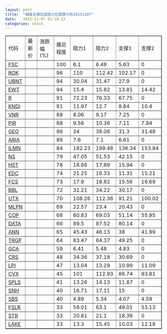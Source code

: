 ```yaml
---
layout: post
title:  "触碰支撑位或阻力位股票分析20151107"
date:   2015-11-07 01:18:22
categories: stock
---
```

<script type="text/javascript">
var stockList = []
stockList.push('gb_fsc');
stockList.push('gb_rok');
stockList.push('gb_ubnt');
stockList.push('gb_ewt');
stockList.push('gb_r');
stockList.push('gb_kndi');
stockList.push('gb_vnr');
stockList.push('gb_pir');
stockList.push('gb_geo');
stockList.push('gb_aria');
stockList.push('gb_ilmn');
stockList.push('gb_ns');
stockList.push('gb_hst');
stockList.push('gb_edc');
stockList.push('gb_fcs');
stockList.push('gb_bbl');
stockList.push('gb_utx');
stockList.push('gb_mlpn');
stockList.push('gb_cop');
stockList.push('gb_data');
stockList.push('gb_ann');
stockList.push('gb_trgp');
stockList.push('gb_gca');
stockList.push('gb_crs');
stockList.push('gb_lpi');
stockList.push('gb_cvx');
stockList.push('gb_spls');
stockList.push('gb_snh');
stockList.push('gb_sbs');
stockList.push('gb_fslr');
stockList.push('gb_str');
stockList.push('gb_lake');
</script>
<table border="1">
 <tr>
 <td>代码</td>
 <td>最新价</td>
 <td>涨跌幅(%)</td>
 <td>接近程度</td>
 <td>阻力1</td>
 <td>阻力2</td>
 <td>支撑1</td>
 <td>支撑2</td>
</tr>
  <tr id="fsc" class="red">
  <td><a href="http://stock.finance.sina.com.cn/usstock/quotes/FSC.html" target="_blank">FSC</a></td><td></td><td></td><td>100</td><td>6.1</td><td>6.48</td><td>5.63</td><td>0</td></tr>
  <tr id="rok" class="red">
  <td><a href="http://stock.finance.sina.com.cn/usstock/quotes/ROK.html" target="_blank">ROK</a></td><td></td><td></td><td>96</td><td>110</td><td>112.42</td><td>102.17</td><td>0</td></tr>
  <tr id="ubnt" class="red">
  <td><a href="http://stock.finance.sina.com.cn/usstock/quotes/UBNT.html" target="_blank">UBNT</a></td><td></td><td></td><td>94</td><td>30.04</td><td>31.47</td><td>27.9</td><td>0</td></tr>
  <tr id="ewt" class="green">
  <td><a href="http://stock.finance.sina.com.cn/usstock/quotes/EWT.html" target="_blank">EWT</a></td><td></td><td></td><td>94</td><td>15.4</td><td>15.82</td><td>13.81</td><td>14.42</td></tr>
  <tr id="r" class="red">
  <td><a href="http://stock.finance.sina.com.cn/usstock/quotes/R.html" target="_blank">R</a></td><td></td><td></td><td>91</td><td>72.23</td><td>76.33</td><td>67.75</td><td>0</td></tr>
  <tr id="kndi" class="green">
  <td><a href="http://stock.finance.sina.com.cn/usstock/quotes/KNDI.html" target="_blank">KNDI</a></td><td></td><td></td><td>91</td><td>11.97</td><td>12.7</td><td>8.84</td><td>10.4</td></tr>
  <tr id="vnr" class="red">
  <td><a href="http://stock.finance.sina.com.cn/usstock/quotes/VNR.html" target="_blank">VNR</a></td><td></td><td></td><td>88</td><td>8.06</td><td>9.17</td><td>7.25</td><td>0</td></tr>
  <tr id="pir" class="green">
  <td><a href="http://stock.finance.sina.com.cn/usstock/quotes/PIR.html" target="_blank">PIR</a></td><td></td><td></td><td>88</td><td>9.58</td><td>10.36</td><td>7.11</td><td>7.84</td></tr>
  <tr id="geo" class="red">
  <td><a href="http://stock.finance.sina.com.cn/usstock/quotes/GEO.html" target="_blank">GEO</a></td><td></td><td></td><td>86</td><td>34</td><td>38.06</td><td>31.3</td><td>31.48</td></tr>
  <tr id="aria" class="red">
  <td><a href="http://stock.finance.sina.com.cn/usstock/quotes/ARIA.html" target="_blank">ARIA</a></td><td></td><td></td><td>86</td><td>7.6</td><td>7.1</td><td>6.61</td><td>0</td></tr>
  <tr id="ilmn" class="green">
  <td><a href="http://stock.finance.sina.com.cn/usstock/quotes/ILMN.html" target="_blank">ILMN</a></td><td></td><td></td><td>84</td><td>182.23</td><td>199.48</td><td>136.34</td><td>153.84</td></tr>
  <tr id="ns" class="red">
  <td><a href="http://stock.finance.sina.com.cn/usstock/quotes/NS.html" target="_blank">NS</a></td><td></td><td></td><td>79</td><td>47.05</td><td>51.53</td><td>42.15</td><td>0</td></tr>
  <tr id="hst" class="red">
  <td><a href="http://stock.finance.sina.com.cn/usstock/quotes/HST.html" target="_blank">HST</a></td><td></td><td></td><td>78</td><td>18.66</td><td>17.89</td><td>15.94</td><td>0</td></tr>
  <tr id="edc" class="green">
  <td><a href="http://stock.finance.sina.com.cn/usstock/quotes/EDC.html" target="_blank">EDC</a></td><td></td><td></td><td>74</td><td>21.25</td><td>16.33</td><td>11.31</td><td>15.21</td></tr>
  <tr id="fcs" class="red">
  <td><a href="http://stock.finance.sina.com.cn/usstock/quotes/FCS.html" target="_blank">FCS</a></td><td></td><td></td><td>73</td><td>17.9</td><td>18.82</td><td>15.56</td><td>16.69</td></tr>
  <tr id="bbl" class="red">
  <td><a href="http://stock.finance.sina.com.cn/usstock/quotes/BBL.html" target="_blank">BBL</a></td><td></td><td></td><td>72</td><td>32.21</td><td>34.22</td><td>30.17</td><td>0</td></tr>
  <tr id="utx" class="green">
  <td><a href="http://stock.finance.sina.com.cn/usstock/quotes/UTX.html" target="_blank">UTX</a></td><td></td><td></td><td>70</td><td>108.26</td><td>112.36</td><td>91.21</td><td>100.02</td></tr>
  <tr id="mlpn" class="red">
  <td><a href="http://stock.finance.sina.com.cn/usstock/quotes/MLPN.html" target="_blank">MLPN</a></td><td></td><td></td><td>69</td><td>22.57</td><td>23.4</td><td>20.43</td><td>0</td></tr>
  <tr id="cop" class="green">
  <td><a href="http://stock.finance.sina.com.cn/usstock/quotes/COP.html" target="_blank">COP</a></td><td></td><td></td><td>68</td><td>60.83</td><td>69.03</td><td>51.14</td><td>55.95</td></tr>
  <tr id="data" class="red">
  <td><a href="http://stock.finance.sina.com.cn/usstock/quotes/DATA.html" target="_blank">DATA</a></td><td></td><td></td><td>66</td><td>89.5</td><td>87.52</td><td>80.14</td><td>0</td></tr>
  <tr id="ann" class="red">
  <td><a href="http://stock.finance.sina.com.cn/usstock/quotes/ANN.html" target="_blank">ANN</a></td><td></td><td></td><td>65</td><td>45.43</td><td>46.13</td><td>38</td><td>41.99</td></tr>
  <tr id="trgp" class="green">
  <td><a href="http://stock.finance.sina.com.cn/usstock/quotes/TRGP.html" target="_blank">TRGP</a></td><td></td><td></td><td>64</td><td>83.47</td><td>64.37</td><td>49.25</td><td>0</td></tr>
  <tr id="gca" class="green">
  <td><a href="http://stock.finance.sina.com.cn/usstock/quotes/GCA.html" target="_blank">GCA</a></td><td></td><td></td><td>59</td><td>6.41</td><td>5.48</td><td>4.83</td><td>0</td></tr>
  <tr id="crs" class="red">
  <td><a href="http://stock.finance.sina.com.cn/usstock/quotes/CRS.html" target="_blank">CRS</a></td><td></td><td></td><td>48</td><td>34.36</td><td>37.18</td><td>30.69</td><td>0</td></tr>
  <tr id="lpi" class="red">
  <td><a href="http://stock.finance.sina.com.cn/usstock/quotes/LPI.html" target="_blank">LPI</a></td><td></td><td></td><td>47</td><td>13.04</td><td>13.29</td><td>10.99</td><td>11.09</td></tr>
  <tr id="cvx" class="green">
  <td><a href="http://stock.finance.sina.com.cn/usstock/quotes/CVX.html" target="_blank">CVX</a></td><td></td><td></td><td>45</td><td>101</td><td>112.93</td><td>86.74</td><td>93.81</td></tr>
  <tr id="spls" class="green">
  <td><a href="http://stock.finance.sina.com.cn/usstock/quotes/SPLS.html" target="_blank">SPLS</a></td><td></td><td></td><td>41</td><td>13.26</td><td>14.13</td><td>11.87</td><td>0</td></tr>
  <tr id="snh" class="green">
  <td><a href="http://stock.finance.sina.com.cn/usstock/quotes/SNH.html" target="_blank">SNH</a></td><td></td><td></td><td>40</td><td>16.71</td><td>17.11</td><td>15</td><td>0</td></tr>
  <tr id="sbs" class="red">
  <td><a href="http://stock.finance.sina.com.cn/usstock/quotes/SBS.html" target="_blank">SBS</a></td><td></td><td></td><td>40</td><td>4.89</td><td>5.34</td><td>4.07</td><td>4.59</td></tr>
  <tr id="fslr" class="red">
  <td><a href="http://stock.finance.sina.com.cn/usstock/quotes/FSLR.html" target="_blank">FSLR</a></td><td></td><td></td><td>33</td><td>59.01</td><td>63.1</td><td>49.01</td><td>53.13</td></tr>
  <tr id="str" class="red">
  <td><a href="http://stock.finance.sina.com.cn/usstock/quotes/STR.html" target="_blank">STR</a></td><td></td><td></td><td>33</td><td>20.81</td><td>21.1</td><td>18.39</td><td>0</td></tr>
  <tr id="lake" class="red">
  <td><a href="http://stock.finance.sina.com.cn/usstock/quotes/LAKE.html" target="_blank">LAKE</a></td><td></td><td></td><td>33</td><td>13.3</td><td>15.45</td><td>10.03</td><td>12.18</td></tr>
</table>
